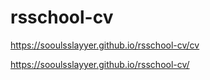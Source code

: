 # rsschool-cv

https://sooulsslayyer.github.io/rsschool-cv/cv

https://sooulsslayyer.github.io/rsschool-cv/

